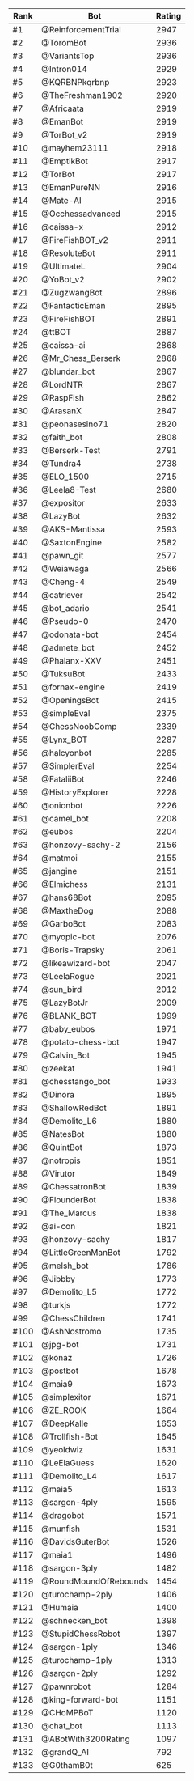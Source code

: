 Rank|Bot|Rating
---|---|---
#1|@ReinforcementTrial|2947
#2|@ToromBot|2936
#3|@VariantsTop|2936
#4|@Intron014|2929
#5|@KQRBNPkqrbnp|2923
#6|@TheFreshman1902|2920
#7|@Africaata|2919
#8|@EmanBot|2919
#9|@TorBot_v2|2919
#10|@mayhem23111|2918
#11|@EmptikBot|2917
#12|@TorBot|2917
#13|@EmanPureNN|2916
#14|@Mate-AI|2915
#15|@Occhessadvanced|2915
#16|@caissa-x|2912
#17|@FireFishBOT_v2|2911
#18|@ResoluteBot|2911
#19|@UltimateL|2904
#20|@YoBot_v2|2902
#21|@ZugzwangBot|2896
#22|@FantacticEman|2895
#23|@FireFishBOT|2891
#24|@ttBOT|2887
#25|@caissa-ai|2868
#26|@Mr_Chess_Berserk|2868
#27|@blundar_bot|2867
#28|@LordNTR|2867
#29|@RaspFish|2862
#30|@ArasanX|2847
#31|@peonasesino71|2820
#32|@faith_bot|2808
#33|@Berserk-Test|2791
#34|@Tundra4|2738
#35|@ELO_1500|2715
#36|@Leela8-Test|2680
#37|@expositor|2633
#38|@LazyBot|2632
#39|@AKS-Mantissa|2593
#40|@SaxtonEngine|2582
#41|@pawn_git|2577
#42|@Weiawaga|2566
#43|@Cheng-4|2549
#44|@catriever|2542
#45|@bot_adario|2541
#46|@Pseudo-0|2470
#47|@odonata-bot|2454
#48|@admete_bot|2452
#49|@Phalanx-XXV|2451
#50|@TuksuBot|2433
#51|@fornax-engine|2419
#52|@OpeningsBot|2415
#53|@simpleEval|2375
#54|@ChessNoobComp|2339
#55|@Lynx_BOT|2287
#56|@halcyonbot|2285
#57|@SimplerEval|2254
#58|@FataliiBot|2246
#59|@HistoryExplorer|2228
#60|@onionbot|2226
#61|@camel_bot|2208
#62|@eubos|2204
#63|@honzovy-sachy-2|2156
#64|@matmoi|2155
#65|@jangine|2151
#66|@Elmichess|2131
#67|@hans68Bot|2095
#68|@MaxtheDog|2088
#69|@GarboBot|2083
#70|@myopic-bot|2076
#71|@Boris-Trapsky|2061
#72|@likeawizard-bot|2047
#73|@LeelaRogue|2021
#74|@sun_bird|2012
#75|@LazyBotJr|2009
#76|@BLANK_BOT|1999
#77|@baby_eubos|1971
#78|@potato-chess-bot|1947
#79|@Calvin_Bot|1945
#80|@zeekat|1941
#81|@chesstango_bot|1933
#82|@Dinora|1895
#83|@ShallowRedBot|1891
#84|@Demolito_L6|1880
#85|@NatesBot|1880
#86|@QuintBot|1873
#87|@notropis|1851
#88|@Virutor|1849
#89|@ChessatronBot|1839
#90|@FlounderBot|1838
#91|@The_Marcus|1838
#92|@ai-con|1821
#93|@honzovy-sachy|1817
#94|@LittleGreenManBot|1792
#95|@melsh_bot|1786
#96|@Jibbby|1773
#97|@Demolito_L5|1772
#98|@turkjs|1772
#99|@ChessChildren|1741
#100|@AshNostromo|1735
#101|@jpg-bot|1731
#102|@konaz|1726
#103|@postbot|1678
#104|@maia9|1673
#105|@simplexitor|1671
#106|@ZE_ROOK|1664
#107|@DeepKalle|1653
#108|@Trollfish-Bot|1645
#109|@yeoldwiz|1631
#110|@LeElaGuess|1620
#111|@Demolito_L4|1617
#112|@maia5|1613
#113|@sargon-4ply|1595
#114|@dragobot|1571
#115|@munfish|1531
#116|@DavidsGuterBot|1526
#117|@maia1|1496
#118|@sargon-3ply|1482
#119|@RoundMoundOfRebounds|1454
#120|@turochamp-2ply|1406
#121|@Humaia|1400
#122|@schnecken_bot|1398
#123|@StupidChessRobot|1397
#124|@sargon-1ply|1346
#125|@turochamp-1ply|1313
#126|@sargon-2ply|1292
#127|@pawnrobot|1284
#128|@king-forward-bot|1151
#129|@CHoMPBoT|1120
#130|@chat_bot|1113
#131|@ABotWith3200Rating|1097
#132|@grandQ_AI|792
#133|@G0thamB0t|625
